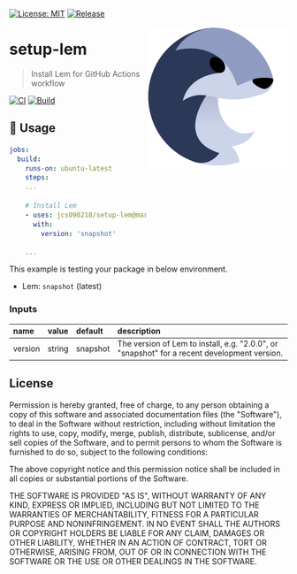 [![License: MIT](https://img.shields.io/badge/License-MIT-green.svg)](https://opensource.org/licenses/MIT)
[![Release](https://img.shields.io/github/release/lem-project/setup-lem.svg?logo=github)](https://github.com/lem-project/setup-lem/releases/latest)

<a href="#"><img align="right" src="https://raw.githubusercontent.com/Shinmera/lem-icon/gh-pages/icon-blue.svg" alt="Lem"></a>

# setup-lem
> Install Lem for GitHub Actions workflow

[![CI](https://github.com/lem-project/setup-lem/actions/workflows/test.yml/badge.svg)](https://github.com/lem-project/setup-lem/actions/workflows/test.yml)
[![Build](https://github.com/lem-project/setup-lem/actions/workflows/build.yml/badge.svg)](https://github.com/lem-project/setup-lem/actions/workflows/build.yml)

## 🔨 Usage

```yml
jobs:
  build:
    runs-on: ubuntu-latest
    steps:
    ...

    # Install Lem
    - uses: jcs090218/setup-lem@master
      with:
        version: 'snapshot'

    ...
```

This example is testing your package in below environment.

* Lem: `snapshot` (latest)

### Inputs

| name    | value  | default  | description                                                                                  |
|:--------|:-------|:---------|:---------------------------------------------------------------------------------------------|
| version | string | snapshot | The version of Lem to install, e.g. "2.0.0", or "snapshot" for a recent development version. |

## License

Permission is hereby granted, free of charge, to any person obtaining a copy
of this software and associated documentation files (the "Software"), to deal
in the Software without restriction, including without limitation the rights
to use, copy, modify, merge, publish, distribute, sublicense, and/or sell
copies of the Software, and to permit persons to whom the Software is
furnished to do so, subject to the following conditions:

The above copyright notice and this permission notice shall be included in all
copies or substantial portions of the Software.

THE SOFTWARE IS PROVIDED "AS IS", WITHOUT WARRANTY OF ANY KIND, EXPRESS OR
IMPLIED, INCLUDING BUT NOT LIMITED TO THE WARRANTIES OF MERCHANTABILITY,
FITNESS FOR A PARTICULAR PURPOSE AND NONINFRINGEMENT. IN NO EVENT SHALL THE
AUTHORS OR COPYRIGHT HOLDERS BE LIABLE FOR ANY CLAIM, DAMAGES OR OTHER
LIABILITY, WHETHER IN AN ACTION OF CONTRACT, TORT OR OTHERWISE, ARISING FROM,
OUT OF OR IN CONNECTION WITH THE SOFTWARE OR THE USE OR OTHER DEALINGS IN THE
SOFTWARE.
